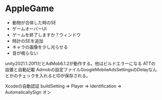 # AppleGame

- 動物が合体した時のSE
- ゲームオーバーUI
- ゲームを終了しますか？ウィンドウ
- 時計のSEを追加
- キャラの画像を少し光らせる
- 音が鳴らない


unity2021.1.20f1だとAdMob6.1.2が動作する。他はビルドエラーになる
ATTの設置と自動記載
Admobの設定ファイルGoogleMobileAdsSettingsのDelayなんとかのチェックを入れるとIDが保存される。


Xcodeの自動認証
buildSetting => Player => Identification => AutomaticallySign オン
